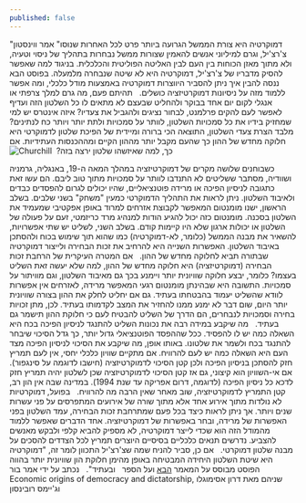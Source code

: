 ```yaml
---
published: false
---
```

"דמוקרטיה היא צורת הממשל הגרועה ביותר פרט לכל האחרות שנוסו" אמר ווינסטון צ'רצ'יל, וגרם למיליוני אנשים להאמין שצורות ממשל נבחרות בתהליך של ניסוי וטעיה, ולא מתוך מאזן הכוחות בין העם לבין האליטה הפוליטית והכלכלית. בניגוד למה שאפשר להסיק מדבריו של צ'רצ'יל, דמוקרטיה היא לא שיטה שנבחרה מלמעלה. בפוסט הבא ננסה להבין איך ניתן להסביר היווצרות דמוקרטיה באמצעות מודל כלכלי, ומה אפשר ללמוד מזה על ניסיונות דמוקרטיזציה כושלים.
‫ ‬
תהיתם פעם, מה גרם למלך צרפתי או אנגלי לקום יום אחד בבוקר ולהחליט שבעצם לא מתאים לו כל השלטון הזה ועדיף לאפשר לעם להקים פרלמנט, לבחור נציגים ולהגביל את צעדיו? איזה אינטרס יש למי שמחזיק בידיו את כל סמכויות השלטון, לוותר על סמכויות ולתת יותר ויותר כח לנתינים? מלבד הצרת צעדי השלטון, התוצאה הכי ברורה ומיידית של הפיכת שלטון לדמוקרטי היא חלוקה מחדש של ההון כך שהעם מקבל יותר מההון הקיים ומההכנסות העתידיות. אם כך, למה שאיזשהו שלטון ירצה בזה?
‫ 
![Churchill]({{site.baseurl}}/_posts/churchill.jpg)

כשבוחנים שלושה מקרים של דמוקרטיזציה במהלך המאה ה-19, באנגליה, גרמניה ושוודיה, מסתבר ששליטים לא התנדבו לוותר על סמכויות מתוך טוב ליבם. הם עשו זאת כתגובה לניסיון הפיכה או מרידה פוטנציאליים, שהיו יכולים לגרום להפסדים כבדים ולאיבוד השלטון. ניתן לראות את התהליך הדמוקרטי כמעין "משחק" בשני שלבים. בשלב הראשון, ישנו מומנטום המאפשר לקבוצת אזרחים למרוד באופן אפקטיבי שמעמיד את השלטון בסכנה. מומנטום כזה יכול להגיע הודות למנהיג מרד כריזמטי, זעם על פעולה של השלטון או יכולות ארגון שלא היו קיימות קודם. בשלב השני, לשליט יש שתי אפשרויות, להשאיר את מבנה הממשל (כלומר, לא-דמוקרטיה) כמו שהוא תוך שימוש בכוח ולהסתכן באיבוד השלטון. האפשרות השנייה היא להרחיב את זכות הבחירה ולייצור דמוקרטיה שבתורה תביא לחלוקה מחדש של ההון.
‫ ‬
אם המטרה העיקרית של הרחבת זכות הבחירה (דמוקרטיזציה) היא חלוקה מחדש של ההון, למה שלא יעשה זאת השליט בעצמו? כלומר, יבצע חלוקה שוויונית יותר ויימנע בכך גם מאיבוד השלטון, וגם מוויתור על סמכויות. התשובה היא שבהינתן מומנטום רגעי המאפשר מרידה, לאזרחים אין אפשרות לוודא שהשליט יעמוד בהבטחתו בעתיד. גם אם יחליט לחלק את ההון בצורה שוויונית יותר היום, שום דבר לא ימנע ממנו להחזיר את המצב לקדמותו בעתיד. לכן, מתן זכויות בחירה וסמכויות לנבחרים, הם הדרך של השליט להבטיח לעם כי חלוקת ההון תישמר גם בעתיד.
‫ ‬
מה שיקבע במידה רבה את נכונות השליט להתנגד לניסיון הפיכה בכח היא השאלה כמה יש לו להפסיד. ככל שההפסד הפוטנציאלי גדול יותר, כך גדל הסיכוי שיבחר להתנגד בכח ולשמר את שלטונו. באותו אופן, מה שיקבע את הסיכוי לניסיון הפיכה מצד העם היא השאלה כמה יש לעם להרוויח. אם מתקיים שוויון כלכלי יחסי, אין לעם תמריץ חזק להסתכן בניסיון הפיכה ולכן קטן הסיכוי לדמוקרטיזציה (חישבו לדוגמה על סינגפור). אם אי-השוויון הוא קיצוני, גם אז קטן הסיכוי לדמוקרטיזציה שכן לשלטון יהיה תמריץ חזק לדכא כל ניסיון הפיכה (לדוגמה, דרום אפריקה עד שנת 1994). במדינה שבה אין הון רב, קטן התמריץ לדמוקרטיזציה, שוב מאחר שאין הרבה מה להרוויח.
‫ ‬
בפועל, דמוקרטיות לא נולדות מתוך אירוע אחד אלא מתוך שורה של אירועים המתפרסים על פני עשרות שנים ויותר. אך ניתן לראות כיצד בכל פעם שמתרחבת זכות הבחירה, עמד השלטון בפני האפשרות של מרידה, ובחר באפשרות של דמוקרטיזציה. אחד הדברים שאפשר ללמוד מהמודל הזה הוא שכדי לייצר דמוקרטיה, לא מספיק להביא קלפי ולבקש מאנשים להצביע. נדרשים תנאים כלכליים בסיסיים היוצרים תמריץ לכל הצדדים להסכים על מבנה שלטון דמוקרטי.
‫ ‬
אם כן, סביר להניח שמה שצ'רצ'יל התכוון לומר זה, "דמוקרטיה היא שיטת השלטון היחידה המבטיחה באופן מהימן חלוקת הון שוויונית יותר בהווה ובעתיד".
‫ ‬
נכתב על ידי אמר בור
‪ ‬
הפוסט מבוסס על המאמר [הבא](‪https://scholar.harvard.edu/jrobinson/files/jr_west.pdf‬) ועל הספר ‪Economic origins of democracy and dictatorship‬, שניהם מאת דרון אסימוגלו וג'יימס רובינסון
